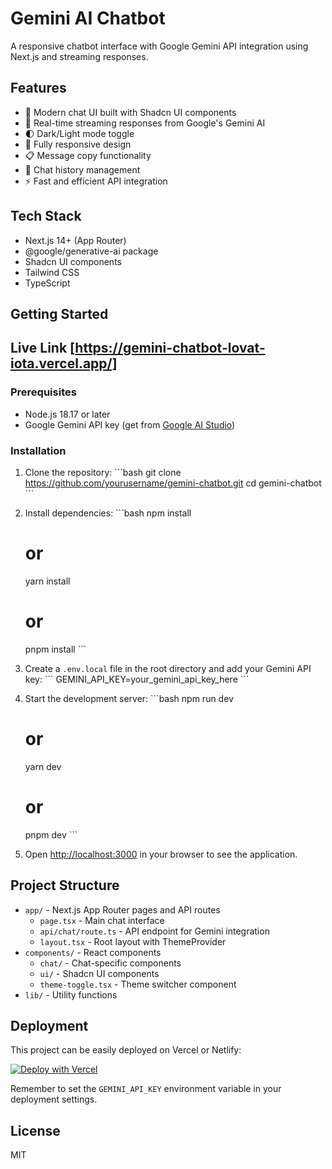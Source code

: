 # Gemini AI Chatbot

A responsive chatbot interface with Google Gemini API integration using Next.js and streaming responses.

## Features

- 💬 Modern chat UI built with Shadcn UI components
- 🔄 Real-time streaming responses from Google's Gemini AI
- 🌓 Dark/Light mode toggle
- 📱 Fully responsive design
- 📋 Message copy functionality
- 🧠 Chat history management
- ⚡ Fast and efficient API integration

## Tech Stack

- Next.js 14+ (App Router)
- @google/generative-ai package
- Shadcn UI components
- Tailwind CSS
- TypeScript

## Getting Started

## Live Link [https://gemini-chatbot-lovat-iota.vercel.app/]

### Prerequisites

- Node.js 18.17 or later
- Google Gemini API key (get from [Google AI Studio](https://aistudio.google.com/))

### Installation

1. Clone the repository:
   \`\`\`bash
   git clone https://github.com/yourusername/gemini-chatbot.git
   cd gemini-chatbot
   \`\`\`

2. Install dependencies:
   \`\`\`bash
   npm install
   # or
   yarn install
   # or
   pnpm install
   \`\`\`

3. Create a `.env.local` file in the root directory and add your Gemini API key:
   \`\`\`
   GEMINI_API_KEY=your_gemini_api_key_here
   \`\`\`

4. Start the development server:
   \`\`\`bash
   npm run dev
   # or
   yarn dev
   # or
   pnpm dev
   \`\`\`

5. Open [http://localhost:3000](http://localhost:3000) in your browser to see the application.

## Project Structure

- `app/` - Next.js App Router pages and API routes
  - `page.tsx` - Main chat interface
  - `api/chat/route.ts` - API endpoint for Gemini integration
  - `layout.tsx` - Root layout with ThemeProvider
- `components/` - React components
  - `chat/` - Chat-specific components
  - `ui/` - Shadcn UI components
  - `theme-toggle.tsx` - Theme switcher component
- `lib/` - Utility functions

## Deployment

This project can be easily deployed on Vercel or Netlify:

[![Deploy with Vercel](https://vercel.com/button)](https://vercel.com/new/clone?repository-url=https://github.com/yourusername/gemini-chatbot)

Remember to set the `GEMINI_API_KEY` environment variable in your deployment settings.

## License

MIT
